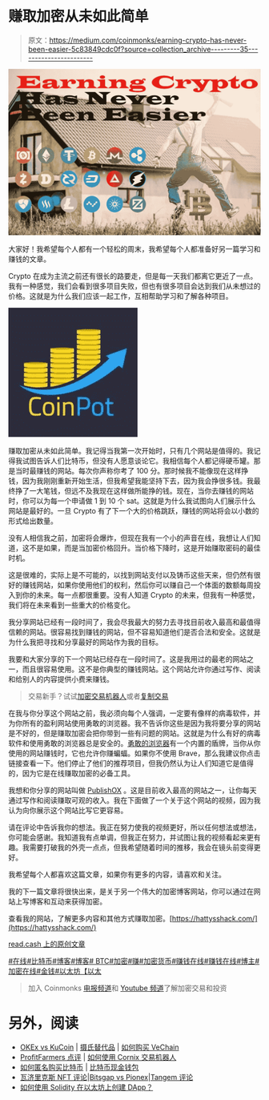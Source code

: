 # 赚取加密从未如此简单

> 原文：<https://medium.com/coinmonks/earning-crypto-has-never-been-easier-5c83849cdc0f?source=collection_archive---------35----------------------->

![](img/f34c436396ee33f0f5bec9ff98f92fbe.png)

大家好！我希望每个人都有一个轻松的周末，我希望每个人都准备好另一篇学习和赚钱的文章。

Crypto 在成为主流之前还有很长的路要走，但是每一天我们都离它更近了一点。我有一种感觉，我们会看到很多项目失败，但也有很多项目会达到我们从未想过的价格。这就是为什么我们应该一起工作，互相帮助学习和了解各种项目。

![](img/715a966e4fdaa41d152a62f1f19a7b3c.png)

赚取加密从未如此简单。我记得当我第一次开始时，只有几个网站是值得的。我记得我试图告诉人们比特币，但没有人愿意谈论它。我相信每个人都记得硬币罐。那是当时最赚钱的网站。每次你声称你考了 100 分。那时候我不能像现在这样挣钱，因为我刚刚重新开始生活，但我希望我能坚持下去，因为我会挣很多钱。我最终挣了一大笔钱，但远不及我现在这样做所能挣的钱。现在，当你去赚钱的网站时，你可以为每一个申请做 1 到 10 个 sat。这就是为什么我试图向人们展示什么网站是最好的。一旦 Crypto 有了下一个大的价格跳跃，赚钱的网站将会以小数的形式给出数量。

没有人相信我之前，加密将会爆炸，但现在我有一个小的声音在线，我想让人们知道，这不是如果，而是当加密价格回升。当价格下降时，这是开始赚取密码的最佳时机。

这是很难的，实际上是不可能的，以找到网站支付以及铸币这些天来，但仍然有很好的赚钱网站，如果你使用他们的权利，然后你可以赚自己一个体面的数额每周投入到你的未来。每一点都很重要。没有人知道 Crypto 的未来，但我有一种感觉，我们将在未来看到一些重大的价格变化。

我分享网站已经有一段时间了，我会尽我最大的努力去寻找目前收入最高和最值得信赖的网站。很容易找到赚钱的网站，但不容易知道他们是否合法和安全。这就是为什么我把寻找和分享最好的网站作为我的目标。

我要和大家分享的下一个网站已经存在一段时间了。这是我用过的最老的网站之一，而且很容易使用。这不是你典型的赚钱网站。这个网站允许你通过写作、阅读和给别人的内容提供小费来赚钱。

> 交易新手？试试[加密交易机器人](/coinmonks/crypto-trading-bot-c2ffce8acb2a)或者[复制交易](/coinmonks/top-10-crypto-copy-trading-platforms-for-beginners-d0c37c7d698c)

在我与你分享这个网站之前，我必须向每个人强调，一定要有像样的病毒软件，并为你所有的盈利网站使用勇敢的浏览器。我不告诉你这些是因为我将要分享的网站是不好的，但是赚取加密会把你带到一些有问题的网站。这就是为什么有好的病毒软件和使用勇敢的浏览器总是安全的。[勇敢的浏览器](https://brave.com/)有一个内置的盾牌，当你从你使用的网站赚钱时，它也允许你赚蝙蝠。如果你不使用 Brave，那么我建议你点击链接查看一下。他们停止了他们的推荐项目，但我仍然认为让人们知道它是值得的，因为它是在线赚取加密的必备工具。

我想和你分享的网站叫做 [PublishOX](https://www.publish0x.com/?a=YQdJrqJdOG) 。这是目前收入最高的网站之一，让你每天通过写作和阅读赚取可观的收入。我在下面做了一个关于这个网站的视频，因为我认为向你展示这个网站比写它更容易。

请在评论中告诉我你的想法。我正在努力使我的视频更好，所以任何想法或想法，你可能会感谢。我知道我有点单调，但我正在努力，并试图让我的视频看起来更有趣。我需要打破我的外壳一点点，但我希望随着时间的推移，我会在镜头前变得更好。

我希望每个人都喜欢这篇文章，如果你有更多的内容，请喜欢和关注。

我的下一篇文章将很快出来，是关于另一个伟大的加密博客网站，你可以通过在网站上写博客和互动来获得加密。

查看我的网站，了解更多内容和其他方式赚取加密。[https://hattysshack.com/](https://hattysshack.com/)

[read.cash 上的原创文章](https://read.cash/@HattyHats/earning-crypto-has-never-been-easier-e9811451)

[#在线](https://read.cash/search?q=%23online)[#比特币](https://read.cash/search?q=%23bitcoin)[#博客](https://read.cash/search?q=%23blogging)[#博客](https://read.cash/search?q=%23blog)[# BTC](https://read.cash/search?q=%23btc)[#加密](https://read.cash/search?q=%23crypto)[#赚](https://read.cash/search?q=%23earn)[#加密货币](https://read.cash/search?q=%23earncryptocurrency)[#赚钱在线](https://read.cash/search?q=%23earnmoneyonline)[#赚钱在线](https://read.cash/search?q=%23earnmoney)[#博主](https://read.cash/search?q=%23blogger)[#加密在线](https://read.cash/search?q=%23earncryptoonline)[#金钱](https://read.cash/search?q=%23money)[#以太坊【以太](https://read.cash/search?q=%23ethereum)

> 加入 Coinmonks [电报频道](https://t.me/coincodecap)和 [Youtube 频道](https://www.youtube.com/c/coinmonks/videos)了解加密交易和投资

# 另外，阅读

*   [OKEx vs KuCoin](https://coincodecap.com/okex-kucoin) | [摄氏替代品](https://coincodecap.com/celsius-alternatives) | [如何购买 VeChain](https://coincodecap.com/buy-vechain)
*   [ProfitFarmers 点评](https://coincodecap.com/profitfarmers-review) | [如何使用 Cornix 交易机器人](https://coincodecap.com/cornix-trading-bot)
*   [如何匿名购买比特币](https://coincodecap.com/buy-bitcoin-anonymously) | [比特币现金钱包](https://coincodecap.com/bitcoin-cash-wallets)
*   [瓦济里克斯 NFT 评论](https://coincodecap.com/wazirx-nft-review)|[Bitsgap vs Pionex](https://coincodecap.com/bitsgap-vs-pionex)|[Tangem 评论](https://coincodecap.com/tangem-wallet-review)
*   [如何使用 Solidity 在以太坊上创建 DApp？](https://coincodecap.com/create-a-dapp-on-ethereum-using-solidity)